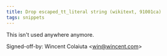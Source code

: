 ```yaml
---
title: Drop escaped_tt_literal string (wikitext, 91001ca)
tags: snippets
---
```


This isn't used anywhere anymore.

Signed-off-by: Wincent Colaiuta &lt;win@wincent.com&gt;
